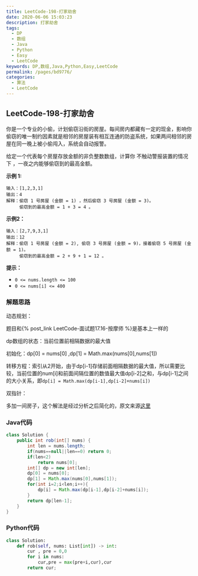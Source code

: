 ```yaml
---
title: LeetCode-198-打家劫舍
date: 2020-06-06 15:03:23
description: 打家劫舍
tags: 
  - DP
  - 数组
  - Java
  - Python
  - Easy
  - LeetCode
keywords: DP,数组,Java,Python,Easy,LeetCode
permalink: /pages/bd9776/
categories: 
  - 算法
  - LeetCode
---
```


## LeetCode-198-打家劫舍

你是一个专业的小偷，计划偷窃沿街的房屋。每间房内都藏有一定的现金，影响你偷窃的唯一制约因素就是相邻的房屋装有相互连通的防盗系统，如果两间相邻的房屋在同一晚上被小偷闯入，系统会自动报警。

给定一个代表每个房屋存放金额的非负整数数组，计算你 不触动警报装置的情况下 ，一夜之内能够偷窃到的最高金额。

 <!--more-->

**示例 1:**

```
输入：[1,2,3,1]
输出：4
解释：偷窃 1 号房屋 (金额 = 1) ，然后偷窃 3 号房屋 (金额 = 3)。
     偷窃到的最高金额 = 1 + 3 = 4 。
```

**示例2：**

```
输入：[2,7,9,3,1]
输出：12
解释：偷窃 1 号房屋 (金额 = 2), 偷窃 3 号房屋 (金额 = 9)，接着偷窃 5 号房屋 (金额 = 1)。
     偷窃到的最高金额 = 2 + 9 + 1 = 12 。
```

**提示：**

- `0 <= nums.length <= 100`
- `0 <= nums[i] <= 400`

### 解题思路

动态规划：

题目和{% post_link LeetCode-面试题17.16-按摩师 %}是基本上一样的

dp数组的状态：当前位置前相隔数据的最大值

初始化：dp[0] = nums[0] ,dp[1] = Math.max(nums[0],nums[1])

转移方程：索引从2开始，由于dp[i-1]存储前面相隔数据的最大值，所以需要比较，当前位置的num[i]和前面间隔位置的数值最大值dp[i-2]之和，与dp[i-1]之间的大小关系，即`dp[i] = Math.max(dp[i-1],dp[i-2]+nums[i])`

双指针：

多加一间房子，这个解法是经过分析之后简化的，原文来源[这里](https://leetcode-cn.com/problems/house-robber/solution/da-jia-jie-she-dong-tai-gui-hua-jie-gou-hua-si-lu-/)

### Java代码

```java
class Solution {
    public int rob(int[] nums) {
        int len = nums.length;
        if(nums==null||len==0) return 0;
        if(len<2)
            return nums[0];
        int[] dp = new int[len];
        dp[0] = nums[0];
        dp[1] = Math.max(nums[0],nums[1]);
        for(int i=2;i<len;i++){
            dp[i] = Math.max(dp[i-1],dp[i-2]+nums[i]);
        }
        return dp[len-1];
    }
}
```

### Python代码

```python
class Solution:
    def rob(self, nums: List[int]) -> int:
        cur , pre = 0,0
        for i in nums:
            cur,pre = max(pre+i,cur),cur
        return cur;
```





